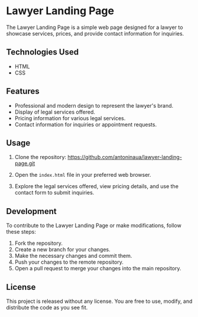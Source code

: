 # Lawyer Landing Page

The Lawyer Landing Page is a simple web page designed for a lawyer to showcase services, prices, and provide contact information for inquiries.

## Technologies Used

- HTML
- CSS

## Features

- Professional and modern design to represent the lawyer's brand.
- Display of legal services offered.
- Pricing information for various legal services.
- Contact information for inquiries or appointment requests.

## Usage

1. Clone the repository: https://github.com/antoninaua/lawyer-landing-page.git
   
2. Open the `index.html` file in your preferred web browser.

3. Explore the legal services offered, view pricing details, and use the contact form to submit inquiries.

## Development

To contribute to the Lawyer Landing Page or make modifications, follow these steps:

1. Fork the repository.
2. Create a new branch for your changes.
3. Make the necessary changes and commit them.
4. Push your changes to the remote repository.
5. Open a pull request to merge your changes into the main repository.


## License

This project is released without any license. You are free to use, modify, and distribute the code as you see fit.








